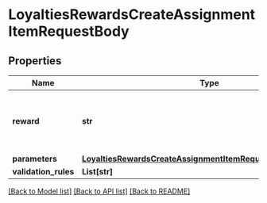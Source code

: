 # LoyaltiesRewardsCreateAssignmentItemRequestBody


## Properties
Name | Type | Description | Notes
------------ | ------------- | ------------- | -------------
**reward** | **str** | The ID of the reward that will be assigned to the campaign. | [optional] 
**parameters** | [**LoyaltiesRewardsCreateAssignmentItemRequestBodyParameters**](LoyaltiesRewardsCreateAssignmentItemRequestBodyParameters.md) |  | [optional] 
**validation_rules** | **List[str]** |  | [optional] 

[[Back to Model list]](../README.md#documentation-for-models) [[Back to API list]](../README.md#documentation-for-api-endpoints) [[Back to README]](../README.md)


